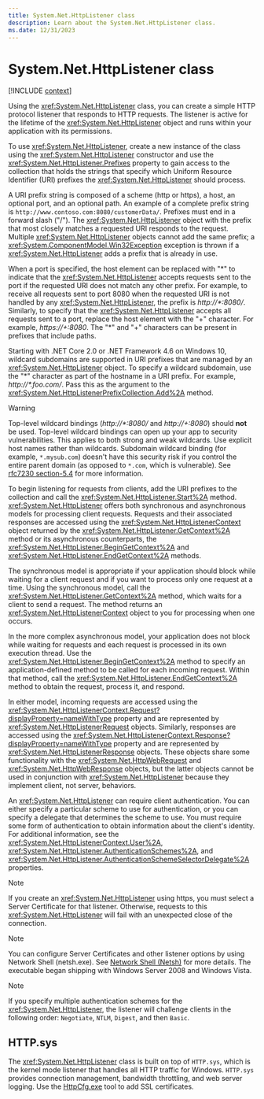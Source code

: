 ```yaml
---
title: System.Net.HttpListener class
description: Learn about the System.Net.HttpListener class.
ms.date: 12/31/2023
---
```

# System.Net.HttpListener class

[!INCLUDE [context](includes/context.md)]

Using the <xref:System.Net.HttpListener> class, you can create a simple HTTP protocol listener that responds to HTTP requests. The listener is active for the lifetime of the <xref:System.Net.HttpListener> object and runs within your application with its permissions.

To use <xref:System.Net.HttpListener>, create a new instance of the class using the <xref:System.Net.HttpListener> constructor and use the <xref:System.Net.HttpListener.Prefixes> property to gain access to the collection that holds the strings that specify which Uniform Resource Identifier (URI) prefixes the <xref:System.Net.HttpListener> should process.

A URI prefix string is composed of a scheme (http or https), a host, an optional port, and an optional path. An example of a complete prefix string is `http://www.contoso.com:8080/customerData/`. Prefixes must end in a forward slash ("/"). The <xref:System.Net.HttpListener> object with the prefix that most closely matches a requested URI responds to the request. Multiple <xref:System.Net.HttpListener> objects cannot add the same prefix; a <xref:System.ComponentModel.Win32Exception> exception is thrown if a <xref:System.Net.HttpListener> adds a prefix that is already in use.

When a port is specified, the host element can be replaced with "\*" to indicate that the <xref:System.Net.HttpListener> accepts requests sent to the port if the requested URI does not match any other prefix. For example, to receive all requests sent to port 8080 when the requested URI is not handled by any <xref:System.Net.HttpListener>, the prefix is *http://\*:8080/*. Similarly, to specify that the <xref:System.Net.HttpListener> accepts all requests sent to a port, replace the host element with the "+" character. For example, *https://+:8080*. The "\*" and "+" characters can be present in prefixes that include paths.

Starting with .NET Core 2.0 or .NET Framework 4.6 on Windows 10, wildcard subdomains are supported in URI prefixes that are managed by an <xref:System.Net.HttpListener> object. To specify a wildcard subdomain, use the "\*" character as part of the hostname in a URI prefix. For example, *http://\*.foo.com/*. Pass this as the argument to the <xref:System.Net.HttpListenerPrefixCollection.Add%2A> method.

> [!WARNING]
> Top-level wildcard bindings (*http://\*:8080/* and *http://+:8080*) should **not** be used. Top-level wildcard bindings can open up your app to security vulnerabilities. This applies to both strong and weak wildcards. Use explicit host names rather than wildcards. Subdomain wildcard binding (for example, `*.mysub.com`) doesn't have this security risk if you control the entire parent domain (as opposed to `*.com`, which is vulnerable). See [rfc7230 section-5.4](https://tools.ietf.org/html/rfc7230#section-5.4) for more information.

To begin listening for requests from clients, add the URI prefixes to the collection and call the <xref:System.Net.HttpListener.Start%2A> method. <xref:System.Net.HttpListener> offers both synchronous and asynchronous models for processing client requests. Requests and their associated responses are accessed using the <xref:System.Net.HttpListenerContext> object returned by the <xref:System.Net.HttpListener.GetContext%2A> method or its asynchronous counterparts, the <xref:System.Net.HttpListener.BeginGetContext%2A> and <xref:System.Net.HttpListener.EndGetContext%2A> methods.

The synchronous model is appropriate if your application should block while waiting for a client request and if you want to process only one request at a time. Using the synchronous model, call the <xref:System.Net.HttpListener.GetContext%2A> method, which waits for a client to send a request. The method returns an <xref:System.Net.HttpListenerContext> object to you for processing when one occurs.

In the more complex asynchronous model, your application does not block while waiting for requests and each request is processed in its own execution thread. Use the <xref:System.Net.HttpListener.BeginGetContext%2A> method to specify an application-defined method to be called for each incoming request. Within that method, call the <xref:System.Net.HttpListener.EndGetContext%2A> method to obtain the request, process it, and respond.

In either model, incoming requests are accessed using the <xref:System.Net.HttpListenerContext.Request?displayProperty=nameWithType> property and are represented by <xref:System.Net.HttpListenerRequest> objects. Similarly, responses are accessed using the <xref:System.Net.HttpListenerContext.Response?displayProperty=nameWithType> property and are represented by <xref:System.Net.HttpListenerResponse> objects. These objects share some functionality with the <xref:System.Net.HttpWebRequest> and <xref:System.Net.HttpWebResponse> objects, but the latter objects cannot be used in conjunction with <xref:System.Net.HttpListener> because they implement client, not server, behaviors.

An <xref:System.Net.HttpListener> can require client authentication. You can either specify a particular scheme to use for authentication, or you can specify a delegate that determines the scheme to use. You must require some form of authentication to obtain information about the client's identity. For additional information, see the <xref:System.Net.HttpListenerContext.User%2A>, <xref:System.Net.HttpListener.AuthenticationSchemes%2A>, and <xref:System.Net.HttpListener.AuthenticationSchemeSelectorDelegate%2A> properties.

> [!NOTE]
> If you create an <xref:System.Net.HttpListener> using https, you must select a Server Certificate for that listener. Otherwise, requests to this <xref:System.Net.HttpListener> will fail with an unexpected close of the connection.

> [!NOTE]
> You can configure Server Certificates and other listener options by using Network Shell (netsh.exe). See [Network Shell (Netsh)](/windows-server/networking/technologies/netsh/netsh) for more details. The executable began shipping with Windows Server 2008 and Windows Vista.

> [!NOTE]
> If you specify multiple authentication schemes for the <xref:System.Net.HttpListener>, the listener will challenge clients in the following order: `Negotiate`, `NTLM`, `Digest`, and then `Basic`.

## HTTP.sys

The <xref:System.Net.HttpListener> class is built on top of `HTTP.sys`, which is the kernel mode listener that handles all HTTP traffic for Windows.
`HTTP.sys` provides connection management, bandwidth throttling, and web server logging.
Use the [HttpCfg.exe](/windows/win32/http/httpcfg-exe) tool to add SSL certificates.
